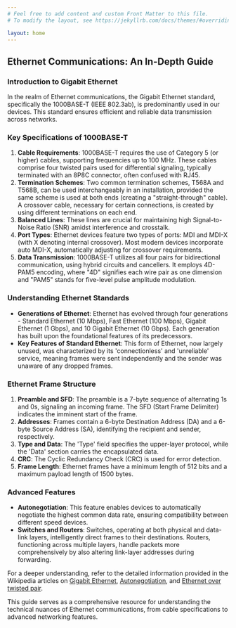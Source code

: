```yaml
---
# Feel free to add content and custom Front Matter to this file.
# To modify the layout, see https://jekyllrb.com/docs/themes/#overriding-theme-defaults

layout: home
---
```


## Ethernet Communications: An In-Depth Guide

### Introduction to Gigabit Ethernet
In the realm of Ethernet communications, the Gigabit Ethernet standard, specifically the 1000BASE-T (IEEE 802.3ab), is predominantly used in our devices. This standard ensures efficient and reliable data transmission across networks.

### Key Specifications of 1000BASE-T
1. **Cable Requirements**: 1000BASE-T requires the use of Category 5 (or higher) cables, supporting frequencies up to 100 MHz. These cables comprise four twisted pairs used for differential signaling, typically terminated with an 8P8C connector, often confused with RJ45.
2. **Termination Schemes**: Two common termination schemes, T568A and T568B, can be used interchangeably in an installation, provided the same scheme is used at both ends (creating a "straight-through" cable). A crossover cable, necessary for certain connections, is created by using different terminations on each end.
3. **Balanced Lines**: These lines are crucial for maintaining high Signal-to-Noise Ratio (SNR) amidst interference and crosstalk.
4. **Port Types**: Ethernet devices feature two types of ports: MDI and MDI-X (with X denoting internal crossover). Most modern devices incorporate auto MDI-X, automatically adjusting for crossover requirements.
5. **Data Transmission**: 1000BASE-T utilizes all four pairs for bidirectional communication, using hybrid circuits and cancellers. It employs 4D-PAM5 encoding, where "4D" signifies each wire pair as one dimension and "PAM5" stands for five-level pulse amplitude modulation.

### Understanding Ethernet Standards
- **Generations of Ethernet**: Ethernet has evolved through four generations - Standard Ethernet (10 Mbps), Fast Ethernet (100 Mbps), Gigabit Ethernet (1 Gbps), and 10 Gigabit Ethernet (10 Gbps). Each generation has built upon the foundational features of its predecessors.
- **Key Features of Standard Ethernet**: This form of Ethernet, now largely unused, was characterized by its 'connectionless' and 'unreliable' service, meaning frames were sent independently and the sender was unaware of any dropped frames.

### Ethernet Frame Structure
1. **Preamble and SFD**: The preamble is a 7-byte sequence of alternating 1s and 0s, signaling an incoming frame. The SFD (Start Frame Delimiter) indicates the imminent start of the frame.
2. **Addresses**: Frames contain a 6-byte Destination Address (DA) and a 6-byte Source Address (SA), identifying the recipient and sender, respectively.
3. **Type and Data**: The 'Type' field specifies the upper-layer protocol, while the 'Data' section carries the encapsulated data.
4. **CRC**: The Cyclic Redundancy Check (CRC) is used for error detection.
5. **Frame Length**: Ethernet frames have a minimum length of 512 bits and a maximum payload length of 1500 bytes.

### Advanced Features
- **Autonegotiation**: This feature enables devices to automatically negotiate the highest common data rate, ensuring compatibility between different speed devices.
- **Switches and Routers**: Switches, operating at both physical and data-link layers, intelligently direct frames to their destinations. Routers, functioning across multiple layers, handle packets more comprehensively by also altering link-layer addresses during forwarding.

For a deeper understanding, refer to the detailed information provided in the Wikipedia articles on [Gigabit Ethernet](https://en.wikipedia.org/wiki/Gigabit_Ethernet#Copper), [Autonegotiation](https://en.wikipedia.org/wiki/Autonegotiation), and [Ethernet over twisted pair](https://en.wikipedia.org/wiki/Ethernet_over_twisted_pair).

This guide serves as a comprehensive resource for understanding the technical nuances of Ethernet communications, from cable specifications to advanced networking features.
